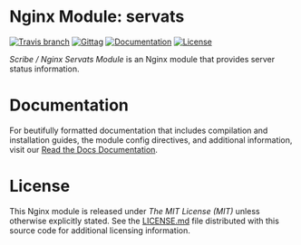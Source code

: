 # Nginx Module: servats

[![Travis branch](https://img.shields.io/travis/scribenet/nginx-servats-module/master.svg?style=flat-square)](https://nginx-servats-module.docs.scribe.tools/ci)
[![Gittag](https://img.shields.io/github/tag/scribenet/nginx-servats-module.svg?style=flat-square)](https://github.com/scribenet/nginx-servats-module/releases)
[![Documentation](https://readthedocs.org/projects/nginx-servats-module/badge/?version=latest&style=flat-square)](https://nginx-servats-module.docs.scribe.tools/docs)
[![License](https://img.shields.io/badge/license-MIT-008ac6.svg?style=flat-square)](https://nginx-servats-module.docs.scribe.tools/license)

*Scribe / Nginx Servats Module* is an Nginx module that provides server status information.

# Documentation

For beutifully formatted documentation that includes compilation and installation guides, the module config directives, and additional information, visit our [Read the Docs Documentation](https://nginx-servats-module.docs.scribe.tools/docs).

# License

This Nginx module is released under *The MIT License (MIT)* unless otherwise
explicitly stated. See the [LICENSE.md](LICENSE.md) file distributed with this
source code for additional licensing information.
